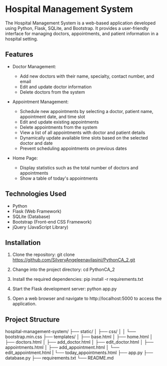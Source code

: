 # Hospital Management System

The Hospital Management System is a web-based application developed using Python, Flask, SQLite, and Bootstrap. It provides a user-friendly interface for managing doctors, appointments, and patient information in a hospital setting.

## Features

- Doctor Management:
  - Add new doctors with their name, specialty, contact number, and email
  - Edit and update doctor information
  - Delete doctors from the system

- Appointment Management:
  - Schedule new appointments by selecting a doctor, patient name, appointment date, and time slot
  - Edit and update existing appointments
  - Delete appointments from the system
  - View a list of all appointments with doctor and patient details
  - Dynamically update available time slots based on the selected doctor and date
  - Prevent scheduling appointments on previous dates

- Home Page:
  - Display statistics such as the total number of doctors and appointments
  - Show a table of today's appointments

## Technologies Used

- Python
- Flask (Web Framework)
- SQLite (Database)
- Bootstrap (Front-end CSS Framework)
- jQuery (JavaScript Library)

## Installation

1. Clone the repository:
git clone https://github.com/SilveryAngeleenavilasini/PythonCA_2.git

2. Change into the project directory:
cd PythonCA_2

3. Install the required dependencies:
pip install -r requirements.txt

4. Start the Flask development server:
python app.py

5. Open a web browser and navigate to http://localhost:5000 to access the application.

## Project Structure

hospital-management-system/
    ├── static/
    │   ├── css/
    │   │   └── bootstrap.min.css
    ├── templates/
    │   ├── base.html
    │   ├── home.html
    │   ├── doctors.html
    │   ├── add_doctor.html
    │   ├── edit_doctor.html
    │   ├── appointments.html
    │   ├── add_appointment.html
    │   └── edit_appointment.html
    |   └── today_appointments.html
    ├── app.py
    ├── database.py
    ├── requirements.txt
    └── README.md

